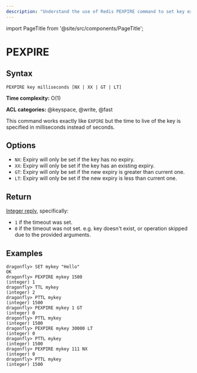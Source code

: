 ```yaml
---
description: "Understand the use of Redis PEXPIRE command to set key expiry in milliseconds."
---
```


import PageTitle from '@site/src/components/PageTitle';

# PEXPIRE

<PageTitle title="Redis PEXPIRE Command (Documentation) | Dragonfly" />

## Syntax

    PEXPIRE key milliseconds [NX | XX | GT | LT]

**Time complexity:** O(1)

**ACL categories:** @keyspace, @write, @fast

This command works exactly like `EXPIRE` but the time to live of the key is
specified in milliseconds instead of seconds.

## Options

- `NX`: Expiry will only be set if the key has no expiry.
- `XX`: Expiry will only be set if the key has an existing expiry.
- `GT`: Expiry will only be set if the new expiry is greater than current one.
- `LT`: Expiry will only be set if the new expiry is less than current one.

## Return

[Integer reply](https://redis.io/docs/latest/develop/reference/protocol-spec/#integers), specifically:

- `1` if the timeout was set.
- `0` if the timeout was not set. e.g. key doesn't exist, or operation skipped due to the provided arguments.

## Examples

```shell
dragonfly> SET mykey "Hello"
OK
dragonfly> PEXPIRE mykey 1500
(integer) 1
dragonfly> TTL mykey
(integer) 2
dragonfly> PTTL mykey
(integer) 1500
dragonfly> PEXPIRE mykey 1 GT
(integer) 0
dragonfly> PTTL mykey
(integer) 1500
dragonfly> PEXPIRE mykey 30000 LT
(integer) 0
dragonfly> PTTL mykey
(integer) 1500
dragonfly> PEXPIRE mykey 111 NX
(integer) 0
dragonfly> PTTL mykey
(integer) 1500
```
